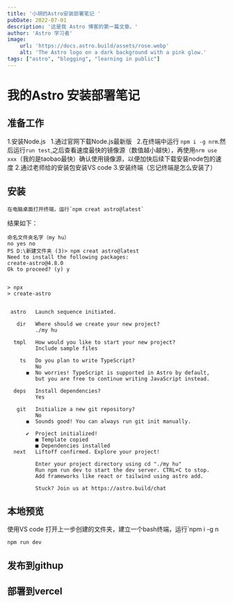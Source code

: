 ```yaml
---
title: '小胡的Astro安装部署笔记 '
pubDate: 2022-07-01
description: '这是我 Astro 博客的第一篇文章。'
author: 'Astro 学习者'
image:
    url: 'https://docs.astro.build/assets/rose.webp'
    alt: 'The Astro logo on a dark background with a pink glow.'
tags: ["astro", "blogging", "learning in public"]
---
```


# 我的Astro 安装部署笔记

## 准备工作
1.安装Node.js
  1.通过官网下载Node.js最新版
  2.在终端中运行 `npm i -g nrm`.然后运行`run test`,之后查看速度最快的镜像源（数值越小越快），再使用`nrm use xxx`（我的是taobao最快）确认使用镜像源，以便加快后续下载安装node包的速度
2.通过老师给的安装包安装VS code
3.安装终端（忘记终端是怎么安装了）


## 安装
```
在电脑桌面打开终端，运行`npm creat astro@latest`
```
结果如下：
```
命名文件夹名字（my hu）
no yes no
PS D:\新建文件夹 (3)> npm creat astro@latest
Need to install the following packages:
create-astro@4.8.0
Ok to proceed? (y) y


> npx
> create-astro


 astro   Launch sequence initiated.

   dir   Where should we create your new project?
         ./my hu

  tmpl   How would you like to start your new project?
         Include sample files

    ts   Do you plan to write TypeScript?
         No
      ◼  No worries! TypeScript is supported in Astro by default,
         but you are free to continue writing JavaScript instead.

  deps   Install dependencies?
         Yes

   git   Initialize a new git repository?
         No
      ◼  Sounds good! You can always run git init manually.

      ✔  Project initialized!
         ■ Template copied
         ■ Dependencies installed
  next   Liftoff confirmed. Explore your project!

         Enter your project directory using cd "./my hu"
         Run npm run dev to start the dev server. CTRL+C to stop.
         Add frameworks like react or tailwind using astro add.

         Stuck? Join us at https://astro.build/chat
```



## 本地预览
使用VS code 打开上一步创建的文件夹，建立一个bash终端，运行`npm i -g n
```
npm run dev
```
## 发布到githup

## 部署到vercel

